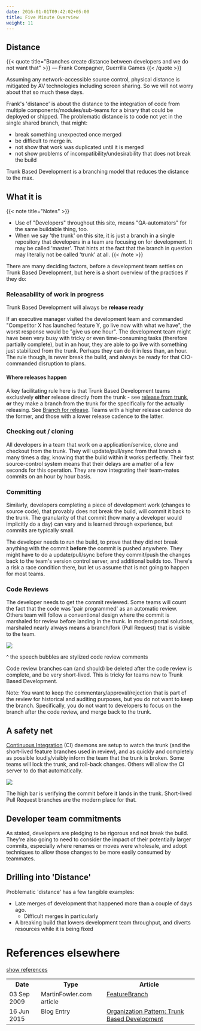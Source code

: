 ```yaml
---
date: 2016-01-01T09:42:02+05:00
title: Five Minute Overview
weight: 11
---
```


## Distance

{{< quote title="Branches create distance between developers and we do not want that" >}}
&mdash; Frank Compagner, Guerrilla Games
{{< /quote >}}

Assuming any network-accessible source control, physical distance is mitigated by AV technologies including 
screen sharing. So we will not worry about that so much these days.

Frank's 'distance' is about the distance to the integration of code from multiple components/modules/sub-teams for a 
binary that could be deployed or shipped. The problematic distance is to code not yet in the single shared branch, 
that might:

* break something unexpected once merged
* be difficult to merge in.
* not show that work was duplicated until it is merged
* not show problems of incompatibility/undesirability that does not break the build

Trunk Based Development is a branching model that reduces the distance to the max. 
 
## What it is

{{< note title="Notes" >}}
* Use of "Developers" throughout this site, means "QA-automators" for the same buildable thing, too.
* When we say 'the trunk' on this site, it is just a branch in a single repository that developers in a team are focusing on 
for development. It may be called 'master'. That hints at the fact that the branch in question may literally not be 
called 'trunk' at all.
{{< /note >}}

There are many deciding factors, before a development team settles on Trunk Based Development, but here is a short overview 
of the practices if they do:

### Releasability of work in progress

Trunk Based Development will always be **release ready**

If an executive manager visited the development team and commanded "Competitor X has launched feature Y, go 
live now with what we have", the worst response would be "give us one hour". The development team might have been very 
busy with tricky or even time-consuming tasks (therefore partially complete), but in an hour, they are able to go live 
with something just stabilized from the trunk. Perhaps they can do it in less than, an hour. The rule though, is never break 
the build, and always be ready for that CIO-commanded disruption to plans.

#### Where releases happen

A key facilitating rule here is that Trunk Based Development teams exclusively **either** release directly from the 
trunk - see [release from trunk](/release-from-trunk/), **or** they make a branch from the trunk for the specifically for 
the actually releasing. See [Branch for release](/branch-for-release/).
Teams with a higher release cadence do the former, and those with a lower release cadence to the latter. 

### Checking out / cloning

All developers in a team that work on a application/service, clone and checkout from the trunk. They will 
update/pull/sync from that branch a many times a day, knowing that the build within it works perfectly. Their fast 
source-control system means that their delays are a matter of a few seconds for this operation. They are now 
integrating their team-mates commits on an hour by hour basis.

### Committing

Similarly, developers completing a piece of development work (changes to source code), that provably does not 
break the build, will commit it back to the trunk. The granularity of that commit (how many a developer 
would implicitly do a day) can vary and is learned through experience, but commits are typically small.

The developer needs to run the build, to prove that they did not break anything with the commit **before** the commit
is pushed anywhere. They might have to do a update/pull/sync before they commit/push the changes back to the team's 
version control server, and additional builds too. There's a risk a race condition there, but let us assume that is not 
going to happen for most teams.

### Code Reviews

The developer needs to get the commit reviewed. Some teams will count the fact that the code was 'pair programmed' 
as an automatic review. Others team will follow a conventional design where the commit is marshaled
for review before landing in the trunk. In modern portal solutions, marshaled nearly always means a branch/fork (Pull
Request) that is visible to the team.

![](/images/trunk_pr.png)

^ the speech bubbles are stylized code review comments

Code review branches can (and should) be 
deleted after the code review is complete, and be very short-lived. This is tricky for teams new to Trunk Based 
Development. 

Note: You want to keep 
the commentary/approval/rejection that is part of the review for historical and auditing purposes, but you do not want to 
keep the branch. Specifically, you do not want to developers to focus on the branch after the code review, and merge back
to the trunk.

## A safety net

[Continuous Integration](/continuous-integration/) (CI) daemons are setup to watch the trunk (and the short-lived feature 
branches used in review), and as quickly and completely as possible loudly/visibly inform the team that the trunk
 is broken.  Some teams will lock the trunk, and roll-back changes. Others will allow the CI server to do that 
 automatically.

![](/images/5trunk1.png)

The high bar is verifying the commit before it lands in the trunk. Short-lived Pull Request branches are the modern
place for that.
 
## Developer team commitments

As stated, developers are pledging to be rigorous and not break the build. They're also going to need to consider 
the impact of their potentially larger commits, especially where renames or moves were wholesale, and adopt techniques
to allow those changes to be more easily consumed by teammates.

## Drilling into 'Distance'

Problematic 'distance' has a few tangible examples:

* Late merges of development that happened more than a couple of days ago.
  * Difficult merges in particularly
* A breaking build that lowers development team throughput, and diverts resources while it is being fixed

# References elsewhere

<a id="showHideRefs" href="javascript:toggleRefs();">show references</a>

<table>
  <tr>
    <th>Date</th>
    <th>Type</th>
    <th>Article</th>
  </tr>
  <tr>
    <td valign="top">03 Sep 2009</td>
    <td valign="top">MartinFowler.com article</td>
    <td valign="top"><a href="https://martinfowler.com/bliki/FeatureBranch.html">FeatureBranch</a></td>
  </tr>
  <tr>
    <td valign="top">16 Jun 2015</td>
    <td valign="top">Blog Entry</td>
    <td valign="top"><a href="http://www.alwaysagileconsulting.com/articles/organisation-pattern-trunk-based-development">Organization Pattern: Trunk Based Development</a></td>
  </tr>
</table>